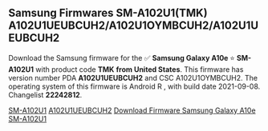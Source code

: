 <h2>Samsung Firmwares SM-A102U1(TMK) A102U1UEUBCUH2/A102U1OYMBCUH2/A102U1UEUBCUH2</h2>
Download the Samsung firmware for the ✅ <strong>Samsung Galaxy A10e </strong> ⭐ <strong>SM-A102U1</strong> with product code <strong>TMK</strong> <strong> from United States</strong>. This firmware has version number PDA <strong>A102U1UEUBCUH2</strong> and CSC A102U1OYMBCUH2. The operating system of this firmware is Android R , with build date 2021-09-08. Changelist <strong>22242812</strong>.


[SM-A102U1](https://samfirm.shop/samsung/model/SM-A102U1)
[A102U1UEUBCUH2](https://samfirm.shop/samsung/pda/A102U1UEUBCUH2)
[Download Firmware Samsung Galaxy A10e SM-A102U1](https://samfirm.shop/samsung/firmware/453893)
